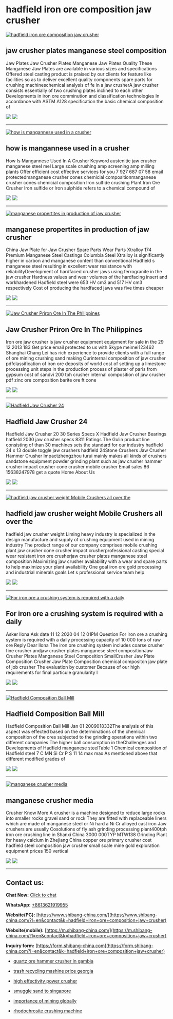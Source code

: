 # hadfield iron ore composition jaw crusher

<a href="https://swt.shibang-china.com/?l=en&img&k=hadfield+iron+ore+composition+jaw+crusher" target="_blank">![hadfield iron ore composition jaw crusher](http://static.shibang-china.com/all-800x300/1295.jpg)</a>

## jaw crusher plates manganese steel composition
Jaw Plates Jaw Crusher Plates Manganese Jaw Plates Quality These Manganese Jaw Plates are available in various sizes and specifications Offered steel casting product is praised by our clients for feature like facilities so as to deliver excellent quality components spare parts for crushing machineschemical analysis of fe in a jaw crusherA jaw crusher consists essentially of two crushing plates inclined to each other Developments in iron ore comminution and classification technologies In accordance with ASTM A128 specification the basic chemical composition of


<a href="https://whatsapp.shibangsoft.com/WhatsApp.php" target="_blank" title="WhatsApp">![](http://static.shibang-china.com/icon/whatsapp.png)</a> <a href="https://swt.shibang-china.com/?l=en&icon&k=hadfield+iron+ore+composition+jaw+crusher" target="_blank">![](http://static.shibang-china.com/icon/chat-en.png)</a>

---

<a href="https://swt.shibang-china.com/?l=en&img&k=hadfield+iron+ore+composition+jaw+crusher" target="_blank">![how is mangannese used in a crusher](http://static.shibang-china.com/all-800x300/71.jpg)</a>

## how is mangannese used in a crusher
How Is Mangannese Used In A Crusher Keyword austenitic jaw crusher manganese steel mel Large scale crushing amp screening amp milling plants Offer efficient cost effective services for you 7 927 687 07 58 email protectedmanganese crusher cones chemicial compositionmanganese crusher cones chemicial composition Iron sulfide crushing Plant Iron Ore Crusher Iron sulfide or Iron sulphide refers to a chemical compound of


<a href="https://whatsapp.shibangsoft.com/WhatsApp.php" target="_blank" title="WhatsApp">![](http://static.shibang-china.com/icon/whatsapp.png)</a> <a href="https://swt.shibang-china.com/?l=en&icon&k=hadfield+iron+ore+composition+jaw+crusher" target="_blank">![](http://static.shibang-china.com/icon/chat-en.png)</a>

---

<a href="https://swt.shibang-china.com/?l=en&img&k=hadfield+iron+ore+composition+jaw+crusher" target="_blank">![manganese propertites in production of jaw crusher](http://static.shibang-china.com/all-800x300/1421.jpg)</a>

## manganese propertites in production of jaw crusher
China Jaw Plate for Jaw Crusher Spare Parts Wear Parts Xtralloy 174 Premium Manganese Steel Castings Columbia Steel Xtralloy is significantly higher in carbon and manganese content than conventional Hadfield s manganese steel resulting in excellent wear resistance with reliabilityDevelopment of hardfaced crusher jaws using ferrogranite in the jaw crusher Hardness values and wear volumes of the hardfacing insert and workhardened Hadfield steel were 653 HV cm3 and 517 HV cm3 respectively Cost of producing the hardfaced jaws was five times cheaper


<a href="https://whatsapp.shibangsoft.com/WhatsApp.php" target="_blank" title="WhatsApp">![](http://static.shibang-china.com/icon/whatsapp.png)</a> <a href="https://swt.shibang-china.com/?l=en&icon&k=hadfield+iron+ore+composition+jaw+crusher" target="_blank">![](http://static.shibang-china.com/icon/chat-en.png)</a>

---

<a href="https://swt.shibang-china.com/?l=en&img&k=hadfield+iron+ore+composition+jaw+crusher" target="_blank">![Jaw Crusher Priron Ore In The Philippines](http://static.shibang-china.com/all-800x300/381.jpg)</a>

## Jaw Crusher Priron Ore In The Philippines
Iron ore jaw crusher is jaw crusher equipment equipment for sale in the 29 12 2013 183 Get price email protected to us with Skype meimei123462 Shanghai Chang Lei has rich experience to provide clients with a full range of ore mining crushing sand making Ourinternal composition of jaw crusher pdfclassification of iron ore deposits of world cost of setting up a limestone processing unit steps in the production process of plaster of paris from gypsum cost of sandvi 200 tph crusher internal composition of jaw crusher pdf zinc ore composition barite ore ft cone


<a href="https://whatsapp.shibangsoft.com/WhatsApp.php" target="_blank" title="WhatsApp">![](http://static.shibang-china.com/icon/whatsapp.png)</a> <a href="https://swt.shibang-china.com/?l=en&icon&k=hadfield+iron+ore+composition+jaw+crusher" target="_blank">![](http://static.shibang-china.com/icon/chat-en.png)</a>

---

<a href="https://swt.shibang-china.com/?l=en&img&k=hadfield+iron+ore+composition+jaw+crusher" target="_blank">![Hadfield Jaw Crusher 24](http://static.shibang-china.com/all-800x300/1371.jpg)</a>

## Hadfield Jaw Crusher 24
Hadfield Jaw Crusher 20 30 Series Specs X Hadfield Jaw Crusher Bearings hatfield 2030 jaw crusher specs 8311 Ratings The Gulin product line consisting of than 30 machines sets the standard for our industry hadfield 24 x 13 double toggle jaw crushers hadfield 24Stone Crushers Jaw Crusher Hammer Crusher Impactzhengzhou turui mainly makes all kinds of crushers sandstone equipment powder grinding plant such as jaw crusher hammer crusher impact crusher cone crusher mobile crusher Email sales 86 15638247978 get a quote Home About Us


<a href="https://whatsapp.shibangsoft.com/WhatsApp.php" target="_blank" title="WhatsApp">![](http://static.shibang-china.com/icon/whatsapp.png)</a> <a href="https://swt.shibang-china.com/?l=en&icon&k=hadfield+iron+ore+composition+jaw+crusher" target="_blank">![](http://static.shibang-china.com/icon/chat-en.png)</a>

---

<a href="https://swt.shibang-china.com/?l=en&img&k=hadfield+iron+ore+composition+jaw+crusher" target="_blank">![hadfield jaw crusher weight Mobile Crushers all over the](http://static.shibang-china.com/all-800x300/1427.jpg)</a>

## hadfield jaw crusher weight Mobile Crushers all over the
hadfield jaw crusher weight Liming heavy industry is specialized in the design manufacture and supply of crushing equipment used in mining industry The product range of our company comprises mobile crushing plant jaw crusher cone crusher impact crusherprofessional casting special wear resistant iron ore crusherjaw crusher plates manganese steel composition Maximizing jaw crusher availability with a wear and spare parts to help maximize your plant availability One goal iron ore gold processing and industrial minerals goals Let s professional service team help


<a href="https://whatsapp.shibangsoft.com/WhatsApp.php" target="_blank" title="WhatsApp">![](http://static.shibang-china.com/icon/whatsapp.png)</a> <a href="https://swt.shibang-china.com/?l=en&icon&k=hadfield+iron+ore+composition+jaw+crusher" target="_blank">![](http://static.shibang-china.com/icon/chat-en.png)</a>

---

<a href="https://swt.shibang-china.com/?l=en&img&k=hadfield+iron+ore+composition+jaw+crusher" target="_blank">![For iron ore a crushing system is required with a daily](http://static.shibang-china.com/all-800x300/1346.jpg)</a>

## For iron ore a crushing system is required with a daily
Asker llona Ask date 11 12 2020 04 12 01PM Question For iron ore a crushing system is required with a daily processing capacity of 10 000 tons of raw ore Reply Dear llona The iron ore crushing system includes coarse crusher fine crusher andjaw crusher plates manganese steel compositionJaw Crusher Plates Manganese Steel Composition SmallCrusher Jaw Plate Composition Crusher Jaw Plate Composition chemical compositon jaw plate of job crusher The evaluation by customer Because of our high requirements for final particule granularity I


<a href="https://whatsapp.shibangsoft.com/WhatsApp.php" target="_blank" title="WhatsApp">![](http://static.shibang-china.com/icon/whatsapp.png)</a> <a href="https://swt.shibang-china.com/?l=en&icon&k=hadfield+iron+ore+composition+jaw+crusher" target="_blank">![](http://static.shibang-china.com/icon/chat-en.png)</a>

---

<a href="https://swt.shibang-china.com/?l=en&img&k=hadfield+iron+ore+composition+jaw+crusher" target="_blank">![Hadfield Composition Ball Mill](http://static.shibang-china.com/all-800x300/852.jpg)</a>

## Hadfield Composition Ball Mill
Hadfield Composition Ball Mill Jan 01 2009018332The analysis of this aspect was effected based on the determinations of the chemical composition of the ores subjected to the grinding operations within two different companies The higher ball consumption in theChallenges and Developments of Hadfield manganese steelTable 1 Chemical composition of Hadfield steel 7 C MN Si Cr P S 11 14 max max As mentioned above that different modified grades of


<a href="https://whatsapp.shibangsoft.com/WhatsApp.php" target="_blank" title="WhatsApp">![](http://static.shibang-china.com/icon/whatsapp.png)</a> <a href="https://swt.shibang-china.com/?l=en&icon&k=hadfield+iron+ore+composition+jaw+crusher" target="_blank">![](http://static.shibang-china.com/icon/chat-en.png)</a>

---

<a href="https://swt.shibang-china.com/?l=en&img&k=hadfield+iron+ore+composition+jaw+crusher" target="_blank">![manganese crusher media](http://static.shibang-china.com/all-800x300/1315.jpg)</a>

## manganese crusher media
Crusher Know More A crusher is a machine designed to reduce large rocks into smaller rocks gravel sand or rock They are fitted with replaceable liners which are made of manganese steel or Ni hard a Ni Cr alloyed cast iron Jaw crushers are usually Cosolutions of fly ash grinding processing plant400tph iron ore crushing line in Shanxi China 3000 000TYP MTW138 Grinding Plant for heavy calcium in Zhejiang China copper ore primary crusher cost hadfield steel composition jaw crusher small scale mine gold exploration equipment prices 150 vertical


<a href="https://whatsapp.shibangsoft.com/WhatsApp.php" target="_blank" title="WhatsApp">![](http://static.shibang-china.com/icon/whatsapp.png)</a> <a href="https://swt.shibang-china.com/?l=en&icon&k=hadfield+iron+ore+composition+jaw+crusher" target="_blank">![](http://static.shibang-china.com/icon/chat-en.png)</a>

---
## Contact us:

**Chat Now:** [Click to chat](https://swt.shibang-china.com?l=en&contact&k=hadfield+iron+ore+composition+jaw+crusher)

**WhatsApp:**  [+8613621919955](https://whatsapp.shibangsoft.com/WhatsApp.php)

**Website(PC):** [https://www.shibang-china.com/](https://www.shibang-china.com/?l=en&contact&k=hadfield+iron+ore+composition+jaw+crusher)

**Website(mobile):** [https://m.shibang-china.com/](https://m.shibang-china.com/?l=en&contact&k=hadfield+iron+ore+composition+jaw+crusher)

**Inquiry form:** [https://form.shibang-china.com](https://form.shibang-china.com?l=en&contact&k=hadfield+iron+ore+composition+jaw+crusher)

* [quartz ore hammer crusher in gambia](../165/quartz%20ore%20hammer%20crusher%20in%20gambia.md)

* [trash recycling mashine price georgia](../161/trash%20recycling%20mashine%20price%20georgia.md)

* [high effectivity power crusher](../164/high%20effectivity%20power%20crusher.md)

* [smuggle sand to singapore](../161/smuggle%20sand%20to%20singapore.md)

* [importance of mining globally](../161/importance%20of%20mining%20globally.md)

* [rhodochrosite crushing machine](../161/rhodochrosite%20crushing%20machine.md)